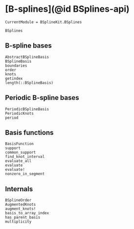 # [B-splines](@id BSplines-api)

```@meta
CurrentModule = BSplineKit.BSplines
```

```@docs
BSplines
```

## B-spline bases

```@docs
AbstractBSplineBasis
BSplineBasis
boundaries
order
knots
getindex
length(::BSplineBasis)
```

## Periodic B-spline bases

```@docs
PeriodicBSplineBasis
PeriodicKnots
period
```

## Basis functions

```@docs
BasisFunction
support
common_support
find_knot_interval
evaluate_all
evaluate
evaluate!
nonzero_in_segment
```

## Internals

```@docs
BSplineOrder
AugmentedKnots
augment_knots!
basis_to_array_index
has_parent_basis
multiplicity
```
